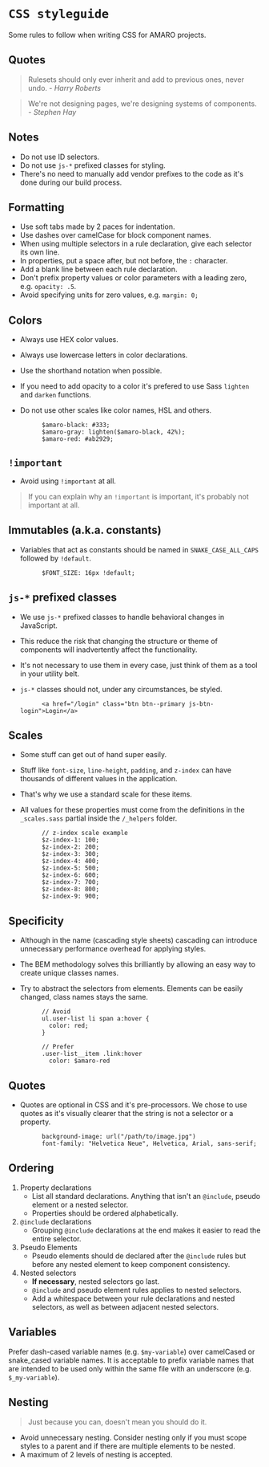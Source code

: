 # `CSS styleguide`

Some rules to follow when writing CSS for AMARO projects.

## Quotes

> Rulesets should only ever inherit and add to previous ones, never undo. - _Harry Roberts_

> We're not designing pages, we're designing systems of components. - _Stephen Hay_

## Notes

- Do not use ID selectors.
- Do not use `js-*` prefixed classes for styling.
- There's no need to manually add vendor prefixes to the code as it's done during our build process.

## Formatting

- Use soft tabs made by 2 paces for indentation.
- Use dashes over camelCase for block component names.
- When using multiple selectors in a rule declaration, give each selector its own line.
- In properties, put a space after, but not before, the `:` character.
- Add a blank line between each rule declaration.
- Don't prefix property values or color parameters with a leading zero, e.g. `opacity: .5`.
- Avoid specifying units for zero values, e.g. `margin: 0;`

## Colors

- Always use HEX color values.
- Always use lowercase letters in color declarations.
- Use the shorthand notation when possible.
- If you need to add opacity to a color it's prefered to use Sass `lighten` and `darken` functions.
- Do not use other scales like color names, HSL and others.

            $amaro-black: #333;
            $amaro-gray: lighten($amaro-black, 42%);
            $amaro-red: #ab2929;

## `!important`

- Avoid using `!important` at all.

> If you can explain why an `!important` is important, it's probably not important at all.

## Immutables (a.k.a. constants)

- Variables that act as constants should be named in `SNAKE_CASE_ALL_CAPS` followed by `!default`.

            $FONT_SIZE: 16px !default;

## `js-*` prefixed classes

- We use `js-*` prefixed classes to handle behavioral changes in JavaScript.
- This reduce the risk that changing the structure or theme of components will inadvertently affect the functionality.
- It's not necessary to use them in every case, just think of them as a tool in your utility belt.
- `js-*` classes should not, under any circumstances, be styled.

            <a href="/login" class="btn btn--primary js-btn-login">Login</a>

## Scales

- Some stuff can get out of hand super easily.
- Stuff like `font-size`, `line-height`, `padding`, and `z-index` can have thousands of different values in the application.
- That's why we use a standard scale for these items.
- All values for these properties must come from the definitions in the `_scales.sass` partial inside the `/_helpers` folder.

            // z-index scale example
            $z-index-1: 100;
            $z-index-2: 200;
            $z-index-3: 300;
            $z-index-4: 400;
            $z-index-5: 500;
            $z-index-6: 600;
            $z-index-7: 700;
            $z-index-8: 800;
            $z-index-9: 900;

## Specificity

- Although in the name (cascading style sheets) cascading can introduce unnecessary performance overhead for applying styles.
- The BEM methodology solves this brilliantly by allowing an easy way to create unique classes names.
- Try to abstract the selectors from elements. Elements can be easily changed, class names stays the same.

            // Avoid
            ul.user-list li span a:hover {
              color: red;
            }

            // Prefer
            .user-list__item .link:hover
              color: $amaro-red

## Quotes

- Quotes are optional in CSS and it's pre-processors. We chose to use quotes as it's visually clearer that the string is not a selector or a property.

            background-image: url("/path/to/image.jpg")
            font-family: "Helvetica Neue", Helvetica, Arial, sans-serif;

## Ordering

1. Property declarations
    - List all standard declarations. Anything that isn't an `@include`, pseudo element or a nested selector.
    - Properties should be ordered alphabetically.
2. `@include` declarations
    - Grouping `@include` declarations at the end makes it easier to read the entire selector.
3.  Pseudo Elements
    - Pseudo elements should de declared after the `@include` rules but before any nested element to keep component consistency.
4. Nested selectors
    - **If necessary**, nested selectors go last.
    - `@include` and pseudo element rules applies to nested selectors.
    - Add a whitespace between your rule declarations and nested selectors, as well as between adjacent nested selectors.

## Variables

Prefer dash-cased variable names (e.g. `$my-variable`) over camelCased or snake_cased variable names. It is acceptable to prefix variable names that are intended to be used only within the same file with an underscore (e.g. `$_my-variable`).

## Nesting

> Just because you can, doesn't mean you should do it.

- Avoid unnecessary nesting. Consider nesting only if you must scope styles to a parent and if there are multiple elements to be nested.
- A maximum of 2 levels of nesting is accepted.
